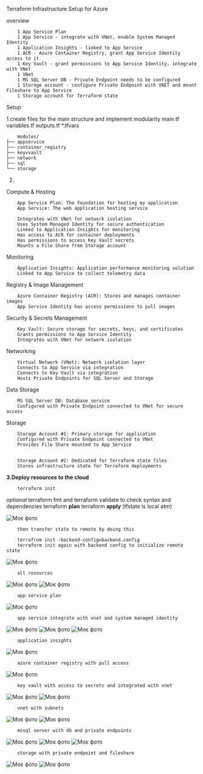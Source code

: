 Terraform Infrastructure Setup for Azure

overview

        1 App Service Plan
        1 App Service - integrate with VNet, enable System Managed Identity
        1 Application Insights - linked to App Service
        1 ACR - Azure Container Registry, grant App Service Identity access to it
        1 Key Vault - grant permissions to App Service Identity, integrate with VNet
        1 VNet
        1 MS SQL Server DB - Private Endpoint needs to be configured
        1 Storage account - configure Private Endpoint with VNET and mount Fileshare to App Service
        1 Storage account for Terraform state


Setup

1.create files for the main structure and implement modularity 
    main.tf
    variables.tf
    outputs.tf
    *.tfvars

        modules/
    ├── appservice
    ├── container_registry
    ├── keyvvault
    ├── network
    ├── sql
    └── storage

2.
Compute & Hosting

        App Service Plan: The foundation for hosting my application
        App Service: The web application hosting service
        
        Integrates with VNet for network isolation
        Uses System Managed Identity for secure authentication
        Linked to Application Insights for monitoring
        Has access to ACR for container deployments
        Has permissions to access Key Vault secrets
        Mounts a File Share from Storage account



Monitoring

        Application Insights: Application performance monitoring solution
        Linked to App Service to collect telemetry data

Registry & Image Management

        Azure Container Registry (ACR): Stores and manages container images
        App Service Identity has access permissions to pull images


Security & Secrets Management

        Key Vault: Secure storage for secrets, keys, and certificates
        Grants permissions to App Service Identity
        Integrates with VNet for network isolation



Networking

        Virtual Network (VNet): Network isolation layer
        Connects to App Service via integration
        Connects to Key Vault via integration
        Hosts Private Endpoints for SQL Server and Storage



Data Storage

        MS SQL Server DB: Database service
        Configured with Private Endpoint connected to VNet for secure access

Storage

        Storage Account #1: Primary storage for application
        Configured with Private Endpoint connected to VNet
        Provides File Share mounted to App Service


        Storage Account #2: Dedicated for Terraform state files
        Stores infrastructure state for Terraform deployments

**3.Deploy resources to the cloud**

    
        terraform init
*optional* terraform fmt and terraform validate to check syntax and dependencies
        terraform **plan**
        terraform **apply**
        (tfstate is local atm)



![Моє фото](./images/localstate.jpg)

        then transfer state to remote by doing this

        terrafrom init -backend-config=backend.config
        terraform init again with backend config to initialize remote state

![Моє фото](./images/state1.jpg)


        all resources 

![Моє фото](./images/allres2.jpeg)
![Моє фото](./images/allres3.jpeg)


        app service plan

![Моє фото](./images/apspla.jpeg)

        app service integrate with vnet and system managed identity


![Моє фото](./images/apps.jpeg)
![Моє фото](./images/appsyid.jpeg)
![Моє фото](./images/apsnw.jpeg)


        application insights

![Моє фото](./images/insight.png)

        azure container registry with pull access

![Моє фото](./images/acr.jpeg)

        key vault with access to secrets and integrated with vnet

![Моє фото](./images/kv.jpeg)
![Моє фото](./images/kvvne.jpeg)

        vnet with subnets

![Моє фото](./images/vnet.jpeg)
![Моє фото](./images/vnets.jpeg)

        mssql server with db and private endpoints

![Моє фото](./images/sqlserver.jpeg)
![Моє фото](./images/sqldb.jpeg)
![Моє фото](./images/sqlendp.jpeg)

        storage with private endpoint and fileshare


![Моє фото](./images/stapps.jpeg)
![Моє фото](./images/appsend.jpeg)












